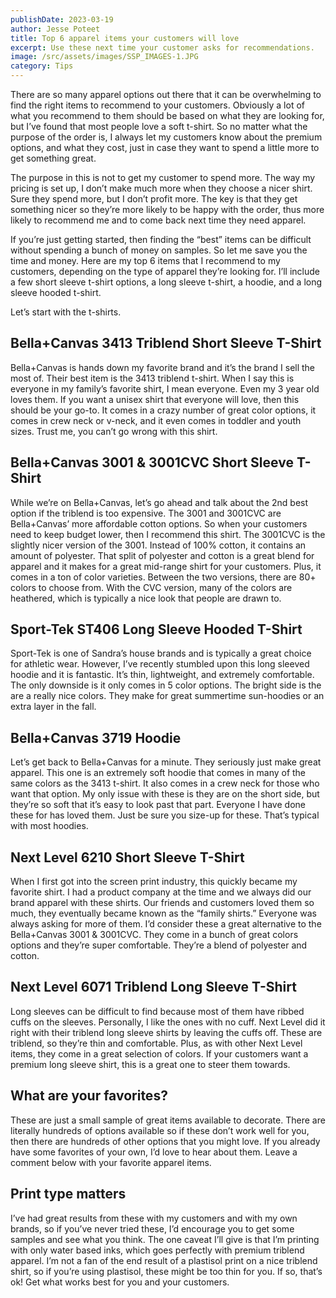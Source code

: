 ```yaml
---
publishDate: 2023-03-19
author: Jesse Poteet
title: Top 6 apparel items your customers will love
excerpt: Use these next time your customer asks for recommendations.
image: /src/assets/images/SSP_IMAGES-1.JPG
category: Tips
---
```


There are so many apparel options out there that it can be overwhelming to find the right items to recommend to your customers. Obviously a lot of what you recommend to them should be based on what they are looking for, but I’ve found that most people love a soft t-shirt. So no matter what the purpose of the order is, I always let my customers know about the premium options, and what they cost, just in case they want to spend a little more to get something great. 

The purpose in this is not to get my customer to spend more. The way my pricing is set up, I don’t make much more when they choose a nicer shirt. Sure they spend more, but I don’t profit more. The key is that they get something nicer so they’re more likely to be happy with the order, thus more likely to recommend me and to come back next time they need apparel.

If you’re just getting started, then finding the “best” items can be difficult without spending a bunch of money on samples. So let me save you the time and money. Here are my top 6 items that I recommend to my customers, depending on the type of apparel they’re looking for. I’ll include a few short sleeve t-shirt options, a long sleeve t-shirt, a hoodie, and a long sleeve hooded t-shirt.

Let’s start with the t-shirts. 

## Bella+Canvas 3413 Triblend Short Sleeve T-Shirt
Bella+Canvas is hands down my favorite brand and it’s the brand I sell the most of. Their best item is the 3413 triblend t-shirt. When I say this is everyone in my family’s favorite shirt, I mean everyone. Even my 3 year old loves them. If you want a unisex shirt that everyone will love, then this should be your go-to. It comes in a crazy number of great color options, it comes in crew neck or v-neck, and it even comes in toddler and youth sizes. Trust me, you can’t go wrong with this shirt.

## Bella+Canvas 3001 & 3001CVC Short Sleeve T-Shirt
While we’re on Bella+Canvas, let’s go ahead and talk about the 2nd best option if the triblend is too expensive. The 3001 and 3001CVC are Bella+Canvas’ more affordable cotton options. So when your customers need to keep budget lower, then I recommend this shirt. The 3001CVC is the slightly nicer version of the 3001. Instead of 100% cotton, it contains an amount of polyester. That split of polyester and cotton is a great blend for apparel and it makes for a great mid-range shirt for your customers. Plus, it comes in a ton of color varieties. Between the two versions, there are 80+ colors to choose from. With the CVC version, many of the colors are heathered, which is typically a nice look that people are drawn to.

## Sport-Tek ST406 Long Sleeve Hooded T-Shirt
Sport-Tek is one of Sandra’s house brands and is typically a great choice for athletic wear. However, I’ve recently stumbled upon this long sleeved hoodie and it is fantastic. It’s thin, lightweight, and extremely comfortable. The only downside is it only comes in 5 color options. The bright side is the are a really nice colors. They make for great summertime sun-hoodies or an extra layer in the fall.

## Bella+Canvas 3719 Hoodie
Let’s get back to Bella+Canvas for a minute. They seriously just make great apparel. This one is an extremely soft hoodie that comes in many of the same colors as the 3413 t-shirt. It also comes in a crew neck for those who want that option. My only issue with these is they are on the short side, but they’re so soft that it’s easy to look past that part. Everyone I have done these for has loved them. Just be sure you size-up for these. That’s typical with most hoodies.

## Next Level 6210 Short Sleeve T-Shirt
When I first got into the screen print industry, this quickly became my favorite shirt. I had a product company at the time and we always did our brand apparel with these shirts. Our friends and customers loved them so much, they eventually became known as the “family shirts.” Everyone was always asking for more of them. I’d consider these a great alternative to the Bella+Canvas 3001 & 3001CVC. They come in a bunch of great colors options and they’re super comfortable. They’re a blend of polyester and cotton.

## Next Level 6071 Triblend Long Sleeve T-Shirt
Long sleeves can be difficult to find because most of them have ribbed cuffs on the sleeves. Personally, I like the ones with no cuff. Next Level did it right with their triblend long sleeve shirts by leaving the cuffs off. These are triblend, so they’re thin and comfortable. Plus, as with other Next Level items, they come in a great selection of colors. If your customers want a premium long sleeve shirt, this is a great one to steer them towards.

## What are your favorites?
These are just a small sample of great items available to decorate. There are literally hundreds of options available so if these don’t work well for you, then there are hundreds of other options that you might love. If you already have some favorites of your own, I’d love to hear about them. Leave a comment below with your favorite apparel items. 

## Print type matters
I’ve had great results from these with my customers and with my own brands, so if you’ve never tried these, I’d encourage you to get some samples and see what you think. The one caveat I’ll give is that I’m printing with only water based inks, which goes perfectly with premium triblend apparel. I’m not a fan of the end result of a plastisol print on a nice triblend shirt, so if you’re using plastisol, these might be too thin for you. If so, that’s ok! Get what works best for you and your customers.
